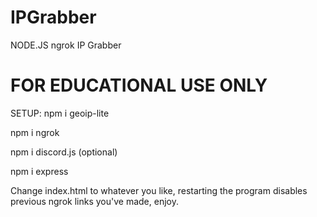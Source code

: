 # IPGrabber
NODE.JS ngrok IP Grabber

# FOR EDUCATIONAL USE ONLY
SETUP:
npm i geoip-lite

npm i ngrok 

npm i discord.js (optional)

npm i express


Change index.html to whatever you like, restarting the program disables previous ngrok links you've made, enjoy.
